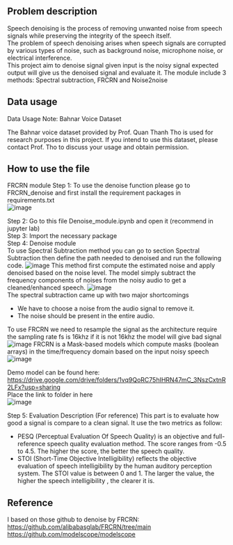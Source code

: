 ## Problem description
Speech denoising is the process of removing unwanted noise from speech signals while preserving the integrity of the speech itself. \
The problem of speech denoising arises when speech signals are corrupted by various types of noise, such as background noise, microphone noise, or electrical interference.\
This project aim to denoise signal given input is the noisy signal expected output will give us the denoised signal and evaluate it. The module include 3 methods: Spectral subtraction, FRCRN and Noise2noise
## Data usage
Data Usage Note: Bahnar Voice Dataset

The Bahnar voice dataset provided by Prof. Quan Thanh Tho is used for research purposes in this project. If you intend to use this dataset, please contact Prof. Tho to discuss your usage and obtain permission.

## How to use the file
FRCRN module
Step 1: To use the denoise function please go to FRCRN_denoise and first install the requirement packages in requirements.txt\
![image](https://github.com/Khaitam911/Denoise-module/assets/69432976/5919dc20-e3b7-4227-9f63-c19e78ec0433)

Step 2: Go to this file Denoise_module.ipynb and open it (recommend in jupyter lab)\
Step 3: Import the necessary package\
Step 4: Denoise module\
To use Spectral Subtraction method you can go to section Spectral Subtraction then define the path needed to denoised and run the following code. 
 ![image](https://github.com/Khaitam911/Denoise-module/assets/69432976/d6b81dd3-3003-4a63-b32e-fc46af58e7c1)
This method first compute the estimated noise and apply denoised based on the noise level. 
The model simply subtract the frequency components of noises from the noisy audio to get a cleaned/enhanced speech.
![image](https://github.com/Khaitam911/Denoise-module/assets/69432976/5d5f0524-8340-403c-90f0-ee70054677ab)\
The spectral subtraction came up with two major shortcomings
- We have to choose a noise from the audio signal to remove it.
- The noise should be present in the entire audio. 


To use FRCRN we need to resample the signal as the architecture require the sampling rate fs is 16khz if it is not 16khz the model will give bad signal
 ![image](https://github.com/Khaitam911/Denoise-module/assets/69432976/5d5fa537-a9aa-469b-bb97-f1d01b6e3d32)
FRCRN is a Mask-based models which compute masks (boolean arrays) in the time/frequency domain based on the input noisy speech
![image](https://github.com/Khaitam911/Denoise-module/assets/69432976/74545d79-b6ea-42a1-89a6-081c3ede661a)

Demo model can be found here: https://drive.google.com/drive/folders/1vq9QoRC75hIHRN47mC_3NszCxtnR2LFx?usp=sharing \
Place the link to folder in here \
![image](https://github.com/Khaitam911/Denoise-module/assets/69432976/3e137375-a070-4430-a096-2957af715b16)

Step 5: Evaluation Description (For reference)
This part is to evaluate how good a signal is compare to a clean signal. It use the two metrics as follow:
- PESQ (Perceptual Evaluation Of Speech Quality) is an objective and full-reference speech quality evaluation method. The score ranges from -0.5 to 4.5. The higher the score, the better the speech quality.
- STOI (Short-Time Objective Intelligibility) reflects the objective evaluation of speech intelligibility by the human auditory perception system. The STOI value is between 0 and 1. The larger the value, the higher the speech intelligibility , the clearer it is.

## Reference
I based on those github to denoise by FRCRN: \
https://github.com/alibabasglab/FRCRN/tree/main  \
https://github.com/modelscope/modelscope

